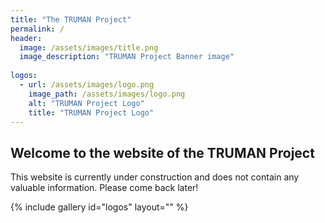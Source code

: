 ```yaml
---
title: "The TRUMAN Project"
permalink: /
header:
  image: /assets/images/title.png
  image_description: "TRUMAN Project Banner image"
  
logos:
  - url: /assets/images/logo.png
    image_path: /assets/images/logo.png
    alt: "TRUMAN Project Logo"
    title: "TRUMAN Project Logo"
---
```


## Welcome to the website of the TRUMAN Project
This website is currently under construction and does not contain any valuable information. Please come back later!


{% include gallery id="logos" layout="" %}
